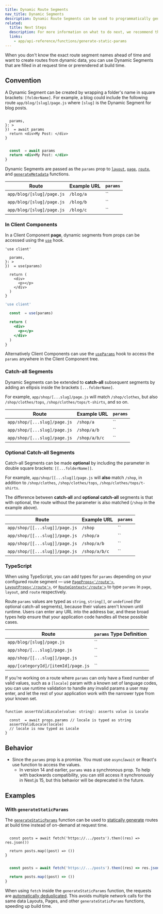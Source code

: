 ```yaml
---
title: Dynamic Route Segments
nav_title: Dynamic Segments
description: Dynamic Route Segments can be used to programmatically generate route segments from dynamic data.
related:
  title: Next Steps
  description: For more information on what to do next, we recommend the following sections
  links:
    - app/api-reference/functions/generate-static-params
---
```


When you don't know the exact route segment names ahead of time and want to create routes from dynamic data, you can use Dynamic Segments that are filled in at request time or prerendered at build time.

## Convention

A Dynamic Segment can be created by wrapping a folder's name in square brackets: `[folderName]`. For example, a blog could include the following route `app/blog/[slug]/page.js` where `[slug]` is the Dynamic Segment for blog posts.

```tsx filename="app/blog/[slug]/page.tsx" switcher

  params,
}: >
})  = await params
  return <div>My Post: </div>
}
```

```jsx filename="app/blog/[slug]/page.js" switcher

  const  = await params
  return <div>My Post: </div>
}
```

Dynamic Segments are passed as the `params` prop to [`layout`](/docs/app/api-reference/file-conventions/layout), [`page`](/docs/app/api-reference/file-conventions/page), [`route`](/docs/app/api-reference/file-conventions/route), and [`generateMetadata`](/docs/app/api-reference/functions/generate-metadata#generatemetadata-function) functions.

| Route                     | Example URL | `params` |
| ------------------------- | ----------- | -------- |
| `app/blog/[slug]/page.js` | `/blog/a`   | ``       |
| `app/blog/[slug]/page.js` | `/blog/b`   | ``       |
| `app/blog/[slug]/page.js` | `/blog/c`   | ``       |

### In Client Components

In a Client Component **page**, dynamic segments from props can be accessed using the [`use`](https://react.dev/reference/react/use) hook.

```tsx filename="app/blog/[slug]/page.tsx" switcher
'use client'

  params,
}: >
})  = use(params)

  return (
    <div>
      <p></p>
    </div>
  )
}
```

```jsx filename="app/blog/[slug]/page.js" switcher
'use client'

  const  = use(params)

  return (
    <div>
      <p></p>
    </div>
  )
}
```

Alternatively Client Components can use the [`useParams`](/docs/app/api-reference/functions/use-params) hook to access the `params` anywhere in the Client Component tree.

### Catch-all Segments

Dynamic Segments can be extended to **catch-all** subsequent segments by adding an ellipsis inside the brackets `[...folderName]`.

For example, `app/shop/[...slug]/page.js` will match `/shop/clothes`, but also `/shop/clothes/tops`, `/shop/clothes/tops/t-shirts`, and so on.

| Route                        | Example URL   | `params` |
| ---------------------------- | ------------- | -------- |
| `app/shop/[...slug]/page.js` | `/shop/a`     | ``       |
| `app/shop/[...slug]/page.js` | `/shop/a/b`   | ``       |
| `app/shop/[...slug]/page.js` | `/shop/a/b/c` | ``       |

### Optional Catch-all Segments

Catch-all Segments can be made **optional** by including the parameter in double square brackets: `[[...folderName]]`.

For example, `app/shop/[[...slug]]/page.js` will **also** match `/shop`, in addition to `/shop/clothes`, `/shop/clothes/tops`, `/shop/clothes/tops/t-shirts`.

The difference between **catch-all** and **optional catch-all** segments is that with optional, the route without the parameter is also matched (`/shop` in the example above).

| Route                          | Example URL   | `params` |
| ------------------------------ | ------------- | -------- |
| `app/shop/[[...slug]]/page.js` | `/shop`       | ``       |
| `app/shop/[[...slug]]/page.js` | `/shop/a`     | ``       |
| `app/shop/[[...slug]]/page.js` | `/shop/a/b`   | ``       |
| `app/shop/[[...slug]]/page.js` | `/shop/a/b/c` | ``       |

### TypeScript

When using TypeScript, you can add types for `params` depending on your configured route segment — use [`PageProps<'/route'>`](/docs/app/api-reference/file-conventions/page#page-props-helper), [`LayoutProps<'/route'>`](/docs/app/api-reference/file-conventions/layout#layout-props-helper), or [`RouteContext<'/route'>`](/docs/app/api-reference/file-conventions/route#route-context-helper) to type `params` in `page`, `layout`, and `route` respectively.

Route `params` values are typed as `string`, `string[]`, or `undefined` (for optional catch-all segments), because their values aren't known until runtime. Users can enter any URL into the address bar, and these broad types help ensure that your application code handles all these possible cases.

| Route                               | `params` Type Definition |
| ----------------------------------- | ------------------------ |
| `app/blog/[slug]/page.js`           | ``                       |
| `app/shop/[...slug]/page.js`        | ``                       |
| `app/shop/[[...slug]]/page.js`      | ``                       |
| `app/[categoryId]/[itemId]/page.js` | ``                       |

If you're working on a route where `params` can only have a fixed number of valid values, such as a `[locale]` param with a known set of language codes, you can use runtime validation to handle any invalid params a user may enter, and let the rest of your application work with the narrower type from your known set.

```tsx filename="/app/[locale]/page.tsx"

function assertValidLocale(value: string): asserts value is Locale

  const  = await props.params // locale is typed as string
  assertValidLocale(locale)
  // locale is now typed as Locale
}
```

## Behavior

- Since the `params` prop is a promise. You must use `async`/`await` or React's use function to access the values.
  - In version 14 and earlier, `params` was a synchronous prop. To help with backwards compatibility, you can still access it synchronously in Next.js 15, but this behavior will be deprecated in the future.

## Examples

### With `generateStaticParams`

The [`generateStaticParams`](/docs/app/api-reference/functions/generate-static-params) function can be used to [statically generate](/docs/app/getting-started/partial-prerendering#static-rendering) routes at build time instead of on-demand at request time.

```tsx filename="app/blog/[slug]/page.tsx" switcher

  const posts = await fetch('https://.../posts').then((res) => res.json())

  return posts.map((post) => ())
}
```

```jsx filename="app/blog/[slug]/page.js" switcher

  const posts = await fetch('https://.../posts').then((res) => res.json())

  return posts.map((post) => ())
}
```

When using `fetch` inside the `generateStaticParams` function, the requests are [automatically deduplicated](/docs/app/guides/caching#request-memoization). This avoids multiple network calls for the same data Layouts, Pages, and other `generateStaticParams` functions, speeding up build time.
